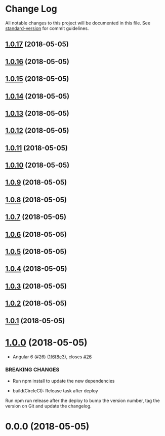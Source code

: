 # Change Log

All notable changes to this project will be documented in this file. See [standard-version](https://github.com/conventional-changelog/standard-version) for commit guidelines.

<a name="1.0.17"></a>
## [1.0.17](https://github.com/ItalianCoders/myBudget-web-frontend/compare/v1.0.16...v1.0.17) (2018-05-05)



<a name="1.0.16"></a>
## [1.0.16](https://github.com/ItalianCoders/myBudget-web-frontend/compare/v1.0.15...v1.0.16) (2018-05-05)



<a name="1.0.15"></a>
## [1.0.15](https://github.com/ItalianCoders/myBudget-web-frontend/compare/v1.0.14...v1.0.15) (2018-05-05)



<a name="1.0.14"></a>
## [1.0.14](https://github.com/ItalianCoders/myBudget-web-frontend/compare/v1.0.13...v1.0.14) (2018-05-05)



<a name="1.0.13"></a>
## [1.0.13](https://github.com/ItalianCoders/myBudget-web-frontend/compare/v1.0.12...v1.0.13) (2018-05-05)



<a name="1.0.12"></a>
## [1.0.12](https://github.com/ItalianCoders/myBudget-web-frontend/compare/v1.0.11...v1.0.12) (2018-05-05)



<a name="1.0.11"></a>
## [1.0.11](https://github.com/ItalianCoders/myBudget-web-frontend/compare/v1.0.9...v1.0.11) (2018-05-05)



<a name="1.0.10"></a>
## [1.0.10](https://github.com/ItalianCoders/myBudget-web-frontend/compare/v1.0.9...v1.0.10) (2018-05-05)



<a name="1.0.9"></a>
## [1.0.9](https://github.com/ItalianCoders/myBudget-web-frontend/compare/v1.0.8...v1.0.9) (2018-05-05)



<a name="1.0.8"></a>
## [1.0.8](https://github.com/ItalianCoders/myBudget-web-frontend/compare/v1.0.7...v1.0.8) (2018-05-05)



<a name="1.0.7"></a>
## [1.0.7](https://github.com/ItalianCoders/myBudget-web-frontend/compare/v1.0.6...v1.0.7) (2018-05-05)



<a name="1.0.6"></a>
## [1.0.6](https://github.com/ItalianCoders/myBudget-web-frontend/compare/v1.0.5...v1.0.6) (2018-05-05)



<a name="1.0.5"></a>
## [1.0.5](https://github.com/ItalianCoders/myBudget-web-frontend/compare/v1.0.4...v1.0.5) (2018-05-05)



<a name="1.0.4"></a>
## [1.0.4](https://github.com/ItalianCoders/myBudget-web-frontend/compare/v1.0.2...v1.0.4) (2018-05-05)



<a name="1.0.3"></a>
## [1.0.3](https://github.com/ItalianCoders/myBudget-web-frontend/compare/v1.0.2...v1.0.3) (2018-05-05)



<a name="1.0.2"></a>
## [1.0.2](https://github.com/ItalianCoders/myBudget-web-frontend/compare/v1.0.1...v1.0.2) (2018-05-05)



<a name="1.0.1"></a>
## [1.0.1](https://github.com/ItalianCoders/myBudget-web-frontend/compare/v1.0.0...v1.0.1) (2018-05-05)



<a name="1.0.0"></a>
# [1.0.0](https://github.com/ItalianCoders/myBudget-web-frontend/compare/v0.0.0...v1.0.0) (2018-05-05)


* Angular 6 (#26) ([1f6f8c3](https://github.com/ItalianCoders/myBudget-web-frontend/commit/1f6f8c3)), closes [#26](https://github.com/ItalianCoders/myBudget-web-frontend/issues/26)


### BREAKING CHANGES

* Run npm install to update the new dependencies

* build(CircleCI): Release task after deploy

Run npm run release after the deploy to bump the version number, tag the
version on Git and update the changelog.



<a name="0.0.0"></a>
# 0.0.0 (2018-05-05)
